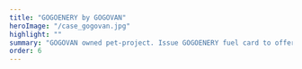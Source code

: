 ```yaml
---
title: "GOGOENERY by GOGOVAN"
heroImage: "/case_gogovan.jpg"
highlight: ""
summary: "GOGOVAN owned pet-project. Issue GOGOENERY fuel card to offer a discount to drivers"
order: 6
---
```

